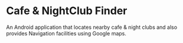# Cafe & NightClub Finder

An Android application that locates nearby cafe & night clubs and also provides Navigation facilities using Google maps.

